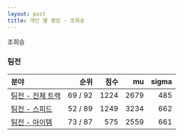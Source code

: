 ```yaml
---
layout: post
title: 개인 별 랭킹 - 조희승
---
```


조희승


### 팀전

| 분야 | 순위 | 점수 | mu | sigma |
|:---|---:|---:|---:|---:|
| [팀전 - 전체 트랙](../team-full) | 69 / 92 | 1224 | 2679 | 485 |
| [팀전 - 스피드](../team-speed) | 52 / 89 | 1249 | 3234 | 662 |
| [팀전 - 아이템](../team-item) | 73 / 87 | 575 | 2559 | 661 |
